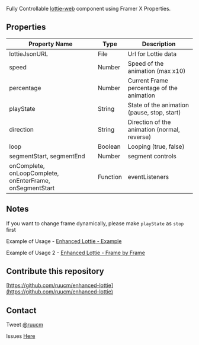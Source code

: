 Fully Controllable [lottie-web](https://github.com/airbnb/lottie-web) component using Framer X Properties.

## Properties

| Property Name                                            | Type     | Description                                  |
| -------------------------------------------------------- | -------- | -------------------------------------------- |
| lottieJsonURL                                            | File     | Url for Lottie data                          |
| speed                                                    | Number   | Speed of the animation (max x10)             |
| percentage                                               | Number   | Current Frame percentage of the animation    |
| playState                                                | String   | State of the animation (pause, stop, start)  |
| direction                                                | String   | Direction of the animation (normal, reverse) |
| loop                                                     | Boolean  | Looping (true, false)                        |
| segmentStart, segmentEnd                                 | Number   | segment controls                             |
| onComplete, onLoopComplete, onEnterFrame, onSegmentStart | Function | eventListeners                               |

## Notes

If you want to change frame dynamically, please make `playState` as `stop` first

Example of Usage - [Enhanced Lottie - Example](https://framer.com/projects/Enhanced-Lottie-Example--gFqg5Ww3kafkTGjZDB5i-i3Y83)

Example of Usage 2 - [Enhanced Lottie - Frame by Frame](https://framer.com/projects/lottie-repeat-playing--haC5nS4kGqSrsO9bXsPR-gA88e)

## Contribute this repository

[https://github.com/ruucm/enhanced-lottie](https://github.com/ruucm/enhanced-lottie)

## Contact

Tweet [@ruucm](http://twitter.com/ruucm)

Issues [Here](https://github.com/ruucm/enhanced-lottie/issues)
